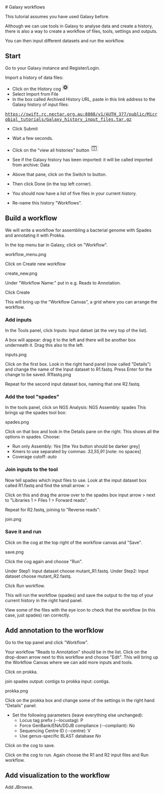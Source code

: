 <br>
# Galaxy workflows

This tutorial assumes you have used Galaxy before.

Although we can use tools in Galaxy to analyse data and create a history, there is also a way to create a workflow of files, tools, settings and outputs.

You can then input different datasets and run the workflow.

## Start

Go to your Galaxy instance and Register/Login.

Import a history of data files:

- Click on the <ss>History</ss> cog ![cog icon](images/image02.png)
- Select <ss>Import from File</ss>
- In the box called <ss>Archived History URL</ss>, paste in this link address to the Galaxy history of input files:

<tt>https://swift.rc.nectar.org.au:8888/v1/AUTH_377/public/Microbial_tutorials/Galaxy_history_input_files.tar.gz</tt>

- Click <ss>Submit</ss>
- Wait a few seconds.
- Click on the "view all histories" button ![histories icon](images/histories.png)
- See if the Galaxy history has been imported: it will be called <fn>imported from archive: Data</fn>
- Above that pane, click on the <ss>Switch to</ss> button.
- Then click <ss>Done</ss> (in the top left corner).
- You should now have a list of five files in your current history.

- Re-name this history "Workflows".

## Build a workflow

We will write a workflow for assembling a bacterial genome with Spades and annotating it with Prokka.

In the top menu bar in Galaxy, click on "Workflow".

workflow_menu.png

Click on <ss>Create new workflow</ss>

create_new.png

Under "Workflow Name:" put in e.g. Reads to Annotation.

Click <ss>Create</ss>

This will bring up the "Workflow Canvas", a grid where you can arrange the workflow.

### Add inputs

In the Tools panel, click <ss>Inputs: Input datset</ss> (at the very top of the list).

A box will appear: drag it to the left and there will be another box underneath it. Drag this also to the left.

inputs.png

Click on the first box. Look in the right hand panel (now called "Details") and change the name of the Input dataset to R1.fastq. Press Enter for the change to be saved.
R1fastq.png

Repeat for the second input dataset box, naming that one R2.fastq.

### Add the tool "spades"

In the tools panel, click on NGS Analysis: NGS Assembly: spades
This brings up the spades tool box:

spades.png

Click on that box and look in the Details pane on the right. This shows all the options in spades. Choose:

- <ss>Run only Assembly</ss>: *Yes* [the *Yes* button should be darker grey]
- <ss>Kmers to use separated by commas:</ss> *33,55,91*  [note: no spaces]  
- <ss>Coverage cutoff:</ss> *auto*  

### Join inputs to the tool

Now tell spades which input files to use. Look at the input dataset box called R1.fastq and find the small arrow: >

Click on this and drag the arrow over to the spades box input arrow > next to "Libraries 1 > Files 1 > Forward reads".

Repeat for R2.fastq, joining to "Reverse reads":

join.png

### Save it and run

Click on the cog at the top right of the workflow canvas and "Save".

save.png

Click the cog again and choose "Run".

Under <ss>Step1: Input dataset</ss> choose <fn>mutant_R1.fastq</fn>.
Under <ss>Step2: Input dataset</ss> choose <fn>mutant_R2.fastq</fn>.

Click <ss>Run workflow</ss>.

This will run the workflow (spades) and save the output to the top of your current history in the right hand panel.

View some of the files with the eye icon to check that the workflow (in this case, just spades) ran correctly.

## Add annotation to the worfklow

Go to the top panel and click "Workflow".

Your workflow "Reads to Annotation" should be in the list. Click on the drop-down arrow next to this workflow and choose "Edit". This will bring up the Workflow Canvas where we can add more inputs and tools.

Click on prokka.

join spades output: contigs to prokka input: contigs.

prokka.png

Click on the prokka box and change some of the settings in the right hand "Details" panel:

- Set the following parameters (leave everything else unchanged):
    - <ss>Locus tag prefix (--locustag)</ss>: P
    - <ss>Force GenBank/ENA/DDJB compliance (--compliant)</ss>: *No*
    - <ss>Sequencing Centre ID (--centre)</ss>: V
    - <ss>Use genus-specific BLAST database</ss> *No*  


Click on the cog to save.

Click on the cog to run. Again choose the R1 and R2 input files and Run workflow.

## Add visualization to the workflow

Add JBrowse.
